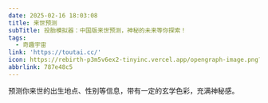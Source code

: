 ```yaml
---
date: 2025-02-16 18:03:08
title: 来世预测
subTitle: 投胎模拟器：中国版来世预测，神秘的未来等你探索！
tags:
  - 奇趣宇宙
link: 'https://toutai.cc/'
icon: https://rebirth-p3m5v6ex2-tinyinc.vercel.app/opengraph-image.png?1c07995453d895e9
abbrlink: 787e48c5
---
```


预测你来世的出生地点、性别等信息，带有一定的玄学色彩，充满神秘感。